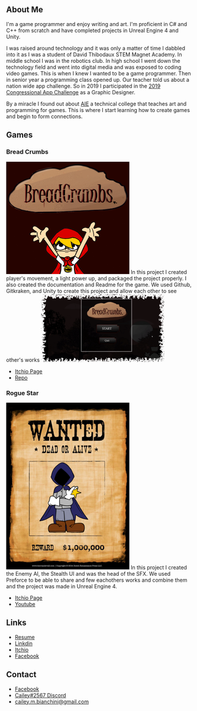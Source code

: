 ## About Me

  I'm a game programmer and enjoy writing and art. I'm proficient in C# and C++ from scratch and have completed projects in Unreal Engine 4 and Unity. 

  I was raised around technology and it was only a matter of time I dabbled into it as I was a student of David Thibodaux STEM Magnet Academy. In middle school I was in the robotics club. In high school I went down the technology field and went into digital media and was exposed to coding video games. This is when I knew I wanted to be a game programmer. Then in senior year a programming class opened up. Our teacher told us about a nation wide app challenge. So in 2019 I participated in the [2019 Congressional App Challenge](https://www.klfy.com/local/congressman-higgins-announces-winners-of-the-2019-congressional-app-challenge/) as a Graphic Designer. 



  By a miracle I found out about [AIE](https://aie.edu/) a technical college that teaches art and programming for games. This is where I start learning how to create games and begin to form connections.
  
## Games

### Bread Crumbs

<img src="4j+qKU.gif" alt="Bread Crumbs" width="333"/>
  In this project I created player's movement, a light power up, and packaged the project properly. I also created the documentation and Readme for the game. We used Github, Gitkraken, and Unity to create this project and allow each other to see other's works
<img src="2JN4Yi.png" alt="Bread Crumbs Menu" width="333"/>

* [Itchio Page](https://gluttonproductions.itch.io/bread-crumbs)
* [Repo](https://github.com/NicholasPhJordan/BreadCrumbs)

### Rogue Star

<img src="iApud_.png" alt="Rogue Star" width="333"/>
  In this project I created the Enemy AI, the Stealth UI and was the head of the SFX. We used Preforce to be able to share and few eachothers works and combine them and the project was made in Unreal Engine 4.
  
* [Itchio Page](https://liquid-moon-productions.itch.io/rogue-star)
* [Youtube](https://www.youtube.com/watch?v=eMQXlPkYybM)

## Links

* [Resume](https://resume.creddle.io/resume/jk0a9153nfc)
* [Linkdin](https://www.linkedin.com/in/cailey-bianchini-9517081ba/)
* [Itchio](https://caileybianchini.itch.io/)
* [Facebook](https://www.facebook.com/profile.php?id=100079209101080)

## Contact

* [Facebook](https://www.facebook.com/profile.php?id=100079209101080)
* [Cailey#2567 Discord](https://discord.com/)
* cailey.m.bianchini@gmail.com
